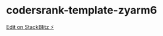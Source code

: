 # codersrank-template-zyarm6

[Edit on StackBlitz ⚡️](https://stackblitz.com/edit/codersrank-template-zyarm6)